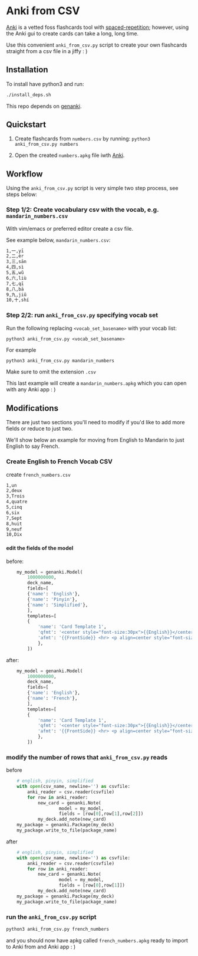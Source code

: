 # Anki from CSV

[Anki](https://apps.ankiweb.net/) is a vetted foss flashcards tool with [spaced-repetition](https://en.wikipedia.org/wiki/Spaced_repetition); however, using the Anki gui to create cards can take a long, long time.

Use this convenient `anki_from_csv.py` script to create your own flashcards straight from a csv file in a jiffy : )

## Installation

To install have python3 and run:

```sh
./install_deps.sh
```

This repo depends on [genanki](https://github.com/kerrickstaley/genanki).


## Quickstart

1. Create flashcards from `numbers.csv` by running:
`python3 anki_from_csv.py numbers`

2. Open the created `numbers.apkg` file iwth [Anki](https://apps.ankiweb.net/).

## Workflow

Using the `anki_from_csv.py` script is very simple two step process, see steps below:

### Step 1/2: Create vocabulary csv with the vocab, e.g. `mandarin_numbers.csv`

With vim/emacs or preferred editor create a csv file.

See example below, `mandarin_numbers.csv`:

```sh
1,一,yī
2,二,èr
3,三,sān
4,四,sì
5,五,wǔ
6,六,liù
7,七,qī
8,八,bā
9,九,jiǔ
10,十,shí
```

### Step 2/2: run `anki_from_csv.py` specifying vocab set

Run the following replacing `<vocab_set_basename>` with your vocab list:

`python3 anki_from_csv.py <vocab_set_basename>`

For example

```sh
python3 anki_from_csv.py mandarin_numbers
```

Make sure to omit the extension `.csv`

This last example will create a `mandarin_numbers.apkg` which you can open with any Anki app : )

## Modifications

There are just two sections you'll need to modify if you'd like to add more fields or reduce to just two.

We'll show below an example for moving from English to Mandarin to just English to say French.


### Create English to French Vocab CSV


create `french_numbers.csv`

```sh
1,un
2,deux
3,Trois
4,quatre
5,cinq
6,six
7,Sept
8,huit
9,neuf
10,Dix
```


#### edit the fields of the model


before:
```python
    my_model = genanki.Model(
	    1000000000,
	    deck_name,
	    fields=[
		{'name': 'English'},
		{'name': 'Pinyin'},
		{'name': 'Simplified'},
		],
	    templates=[
		{
		    'name': 'Card Template 1',
		    'qfmt': '<center style="font-size:30px">{{English}}</center>',
		    'afmt': '{{FrontSide}} <hr> <p align=center style="font-size:30px"> {{Simplified}} <br /> {{Pinyin}}</p>',
		    },
		])
```

after:
```python
    my_model = genanki.Model(
	    1000000000,
	    deck_name,
	    fields=[
		{'name': 'English'},
		{'name': 'French'},
		],
	    templates=[
		{
		    'name': 'Card Template 1',
		    'qfmt': '<center style="font-size:30px">{{English}}</center>',
		    'afmt': '{{FrontSide}} <hr> <p align=center style="font-size:30px"> {{French}}</p>',
		    },
		])
```


### modify the number of rows that `anki_from_csv.py` reads


before
```python
    # english, pinyin, simplified
    with open(csv_name, newline='') as csvfile:
        anki_reader = csv.reader(csvfile)
        for row in anki_reader:
            new_card = genanki.Note( 
                    model = my_model,
                    fields = [row[0],row[1],row[2]])
            my_deck.add_note(new_card)
    my_package = genanki.Package(my_deck)
    my_package.write_to_file(package_name)
```

after
```python
    # english, pinyin, simplified
    with open(csv_name, newline='') as csvfile:
        anki_reader = csv.reader(csvfile)
        for row in anki_reader:
            new_card = genanki.Note( 
                    model = my_model,
                    fields = [row[0],row[1]])
            my_deck.add_note(new_card)
    my_package = genanki.Package(my_deck)
    my_package.write_to_file(package_name)
```

### run the `anki_from_csv.py` script

```sh
python3 anki_from_csv.py french_numbers
```

and you should now have apkg called `french_numbers.apkg` ready to import to Anki from and Anki app : )


